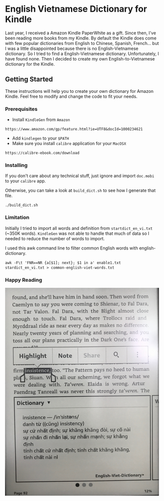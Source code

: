 # English Vietnamese Dictionary for Kindle #

Last year, I received a Amazon Kindle PaperWhite as a gift. Since then, I've been reading more books from my Kindle. 
By default the Kindle does come with few popular dictionaries from English to Chinese, Spanish, French... 
but I was a little disappointed because there is no English-Vietnamese dictionary. So I tried to find a English-Vietnamese
dictionary. Unfortunately, I have found none. Then I decided to create my own English-to-Vietnamese dictionary for the Kindle.

## Getting Started

These instructions will help you to create your own dictionary for Amazon Kindle. Feel free to modify 
and change the code to fit your needs.

### Prerequisites
  
- Install ```KindleGen``` from `Amazon`
```
https://www.amazon.com/gp/feature.html?ie=UTF8&docId=1000234621
```

- Add `kindlegen` to your `$PATH`
- Make sure you install `calibre` application for your `MacOSX` 
```
https://calibre-ebook.com/download
``` 

### Installing
If you don't care about any technical stuff, just ignore and import `doc.mobi` to your `calibre` app.


Otherwise, you can take a look at `build_dict.sh` to see how I generate that file. 

```
./build_dict.sh 

```

### Limitation

Initially I tried to import all words and definition from `startdict_en_vi.txt` (~350K words).
`KindleGen` was not able to handle that much of data so I needed to reduce the number of words to import. 

I used this awk command line to filter common English words with english-dictionary. 
```
awk -F\t 'FNR==NR {a[$1]; next}; $1 in a' enable1.txt stardict_en_vi.txt > common-english-viet-words.txt

```

### Happy Reading

![Alt text](example.png?raw=true "Sample Page")

